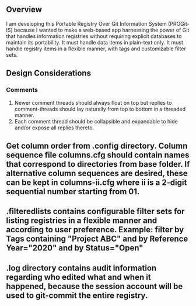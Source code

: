 ## Overview

I am developing this Portable Registry Over Git Information System (PROGit-IS) because I wanted to make a web-based app harnessing the power of Git that handles information registries without requiring explicit databases to maintain its portability.  It must handle data items in plain-text only.  It must handle registry items in a flexible manner, with tags and customizable filter sets.

## Design Considerations

### Comments
1. Newer comment threads should always float on top but replies to comment-threads should lay naturally from top to bottom in a threaded manner.
2. Each comment thread should be collapsible and expandable to hide and/or expose all replies thereto.

###

## Get column order from .config directory.  Column sequence file columns.cfg should contain names that correspond to directories from base folder.  If alternative column sequences are desired, these can be kept in columns-ii.cfg where ii is a 2-digit sequential number starting from 01. 
## 
##

## .filteredlists contains configurable filter sets for listing registries in a flexible manner and according to user preference.  Example: filter by Tags containing "Project ABC" and by Reference Year="2020" and by Status="Open"
## .log directory contains audit information regarding who edited what and when it happened, because the session account will be used to git-commit the entire registry.